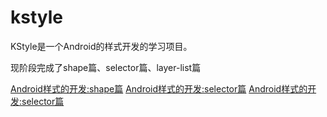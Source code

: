 # kstyle
KStyle是一个Android的样式开发的学习项目。

现阶段完成了shape篇、selector篇、layer-list篇

[Android样式的开发:shape篇](http://keeganlee.me/post/android/20150830)
[Android样式的开发:selector篇](http://keeganlee.me/post/android/20150905)
[Android样式的开发:selector篇](http://keeganlee.me/post/android/20150909)
